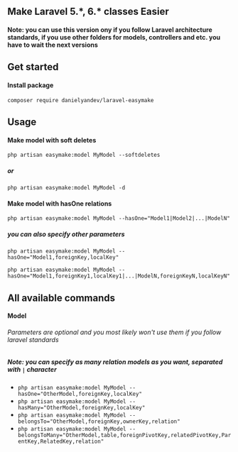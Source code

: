 ## Make Laravel 5.\*, 6.\* classes Easier

#### Note: you can use this version ony if you follow Laravel architecture standards, if you use other folders for models, controllers and etc. you have to wait the next versions 

## Get started

#### Install package
`composer require danielyandev/laravel-easymake`

## Usage

#### Make model with soft deletes
`php artisan easymake:model MyModel --softdeletes`

##### or
`php artisan easymake:model MyModel -d`

#### Make model with hasOne relations
`php artisan easymake:model MyModel --hasOne="Model1|Model2|...|ModelN"`

##### you can also specify other parameters
`php artisan easymake:model MyModel --hasOne="Model1,foreignKey,localKey"`

`php artisan easymake:model MyModel --hasOne="Model1,foreignKey1,localKey1|...|ModelN,foreignKeyN,localKeyN"`

## All available commands

#### Model
###### Parameters are optional and you most likely won't use them if you follow laravel standards
##### Note: you can specify as many  relation models as you want, separated with `|` character
- `php artisan easymake:model MyModel --hasOne="OtherModel,foreignKey,localKey"`
- `php artisan easymake:model MyModel --hasMany="OtherModel,foreignKey,localKey"`
- `php artisan easymake:model MyModel --belongsTo="OtherModel,foreignKey,ownerKey,relation"`
- `php artisan easymake:model MyModel --belongsToMany="OtherModel,table,foreignPivotKey,relatedPivotKey,ParentKey,RelatedKey,relation"`
